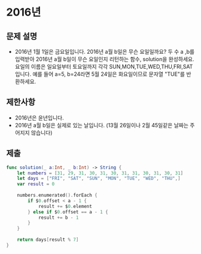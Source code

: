# 2016년
## 문제 설명
- 2016년 1월 1일은 금요일입니다. 2016년 a월 b일은 무슨 요일일까요? 두 수 a ,b를 입력받아 2016년 a월 b일이 무슨 요일인지 리턴하는 함수, solution을 완성하세요. 요일의 이름은 일요일부터 토요일까지 각각 SUN,MON,TUE,WED,THU,FRI,SAT 입니다. 예를 들어 a=5, b=24라면 5월 24일은 화요일이므로 문자열 "TUE"를 반환하세요.

## 제한사항
- 2016년은 윤년입니다.
- 2016년 a월 b일은 실제로 있는 날입니다. (13월 26일이나 2월 45일같은 날짜는 주어지지 않습니다)

## 제출

```swift
func solution(_ a:Int, _ b:Int) -> String {
    let numbers = [31, 29, 31, 30, 31, 30, 31, 31, 30, 31, 30, 31]
    let days = ["FRI", "SAT", "SUN", "MON", "TUE", "WED", "THU",]
    var result = 0
    
    numbers.enumerated().forEach {
        if $0.offset < a - 1 {
            result += $0.element
        } else if $0.offset == a - 1 {
            result += b - 1
        }
    }
    
    return days[result % 7]
}
```
